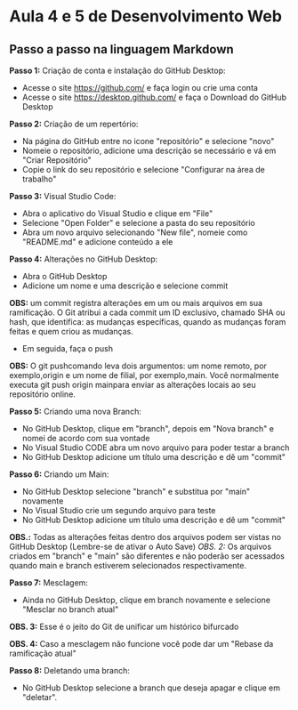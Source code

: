 # Aula 4 e 5 de Desenvolvimento Web
## Passo a passo na linguagem Markdown

**Passo 1:** Criação de conta e instalação do GitHub Desktop:

* Acesse o site <https://github.com/> e faça login ou crie uma conta
* Acesse o site <https://desktop.github.com/> e faça o Download do GitHub Desktop

**Passo 2:** Criação de um repertório:

* Na página do GitHub entre no icone "repositório" e selecione "novo"
* Nomeie o repositório, adicione uma descrição se necessário e vá em "Criar Repositório"
* Copie o link do seu repositório e selecione "Configurar na área de trabalho"

**Passo 3:** Visual Studio Code:

* Abra o aplicativo do Visual Studio e clique em "File"
* Selecione "Open Folder" e selecione a pasta do seu repositório
* Abra um novo arquivo selecionando "New file", nomeie como "README.md" e adicione conteúdo a ele

**Passo 4:** Alterações no GitHub Desktop:

* Abra o GitHub Desktop
* Adicione um nome e uma descrição e selecione commit

**OBS:** um commit registra alterações em um ou mais arquivos em sua ramificação. O Git atribui a cada commit um ID exclusivo, chamado SHA ou hash, que identifica: as mudanças específicas, quando as mudanças foram feitas e quem criou as mudanças.
* Em seguida, faça o push

**OBS:** O git pushcomando leva dois argumentos: um nome remoto, por exemplo,origin e um nome de filial, por exemplo,main. Você normalmente executa git push origin mainpara enviar as alterações locais ao seu repositório online.

**Passo 5:** Criando uma nova Branch:

* No GitHub Desktop, clique em "branch", depois em "Nova branch" e nomei de acordo com sua vontade
* No Visual Studio CODE abra um novo arquivo para poder testar a branch
* No GitHub Desktop adicione um título uma descrição e dê um "commit"

**Passo 6:** Criando um Main:

* No GitHub Desktop selecione "branch" e substitua por "main" novamente
* No Visual Studio crie um segundo arquivo para teste
* No GitHub Desktop adicione um título uma descrição e dê um "commit"

**OBS.:** Todas as alterações feitas dentro dos arquivos podem ser vistas no GitHub Desktop (Lembre-se de ativar o Auto Save)
*OBS. 2:* Os arquivos criados em "branch" e "main" são diferentes e não poderão ser acessados quando main e branch estiverem selecionados respectivamente.

**Passo 7:** Mesclagem:

* Ainda no GitHub Desktop, clique em branch novamente e selecione "Mesclar no branch atual"

**OBS. 3:** Esse é o jeito do Git de unificar um histórico bifurcado

**OBS. 4:** Caso a mesclagem não funcione você pode dar um "Rebase da ramificação atual"

**Passo 8:** Deletando uma branch:

* No GitHub Desktop selecione a branch que deseja apagar e clique em "deletar".